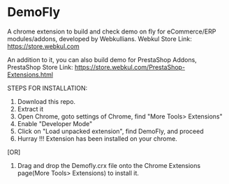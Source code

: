 # DemoFly
A chrome extension to build and check demo on fly for eCommerce/ERP modules/addons, developed by Webkullians.
Webkul Store Link: https://store.webkul.com

An addition to it, you can also build demo for PrestaShop Addons,
PrestaShop Store Link: https://store.webkul.com/PrestaShop-Extensions.html

STEPS FOR INSTALLATION:
1) Download this repo.
2) Extract it
3) Open Chrome, goto settings of Chrome, find "More Tools> Extensions"
4) Enable "Developer Mode"
5) Click on "Load unpacked extension", find DemoFly, and proceed
6) Hurray !!! Extension has been installed on your chrome.

[OR]
1) Drag and drop the Demofly.crx file onto the Chrome Extensions page(More Tools> Extensions) to install it.

